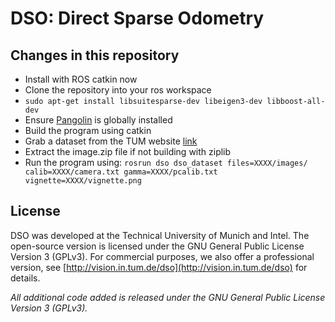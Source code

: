 # DSO: Direct Sparse Odometry


## Changes in this repository

* Install with ROS catkin now
* Clone the repository into your ros workspace
* `sudo apt-get install libsuitesparse-dev libeigen3-dev libboost-all-dev`
* Ensure [Pangolin](https://github.com/stevenlovegrove/Pangolin) is globally installed
* Build the program using catkin
* Grab a dataset from the TUM website [link](https://vision.in.tum.de/data/datasets/mono-dataset)
* Extract the image.zip file if not building with ziplib
* Run the program using: `rosrun dso dso_dataset files=XXXX/images/ calib=XXXX/camera.txt gamma=XXXX/pcalib.txt vignette=XXXX/vignette.png`


## License
DSO was developed at the Technical University of Munich and Intel.
The open-source version is licensed under the GNU General Public License Version 3 (GPLv3).
For commercial purposes, we also offer a professional version, see
[http://vision.in.tum.de/dso](http://vision.in.tum.de/dso) for
details.

*All additional code added is released under the GNU General Public License Version 3 (GPLv3).*